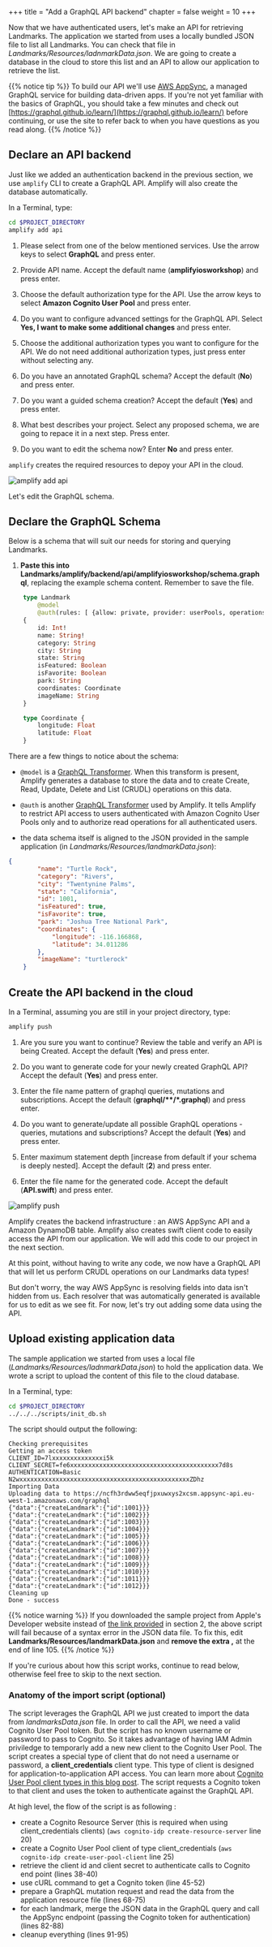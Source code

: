 +++
title = "Add a GraphQL API backend"
chapter = false
weight = 10
+++

Now that we have authenticated users, let's make an API for retrieving Landmarks. The application we started from uses a locally bundled JSON file to list all Landmarks.  You can check that file in *Landmarks/Resources/ladnmarkData.json*.  We are going to create a database in the cloud to store this list and an API to allow our application to retrieve the list.

{{% notice tip %}}
To build our API we'll use [AWS AppSync](https://aws.amazon.com/appsync/), a managed GraphQL service for building data-driven apps. If you're not yet familiar with the basics of GraphQL, you should take a few minutes and check out [https://graphql.github.io/learn/](https://graphql.github.io/learn/) before continuing, or use the site to refer back to when you have questions as you read along.
{{% /notice %}}

## Declare an API backend

Just like we added an authentication backend in the previous section, we use `amplify` CLI to create a GraphQL API.  Amplify will also create the database automatically.  

In a Terminal, type:

```bash
cd $PROJECT_DIRECTORY
amplify add api 
```

1. Please select from one of the below mentioned services.  Use the arrow keys to select **GraphQL** and press enter.

1. Provide API name. Accept the default name (**amplifyiosworkshop**) and press enter.

1. Choose the default authorization type for the API.  Use the arrow keys to select **Amazon Cognito User Pool** and press enter.

1. Do you want to configure advanced settings for the GraphQL API.  Select **Yes, I want to make some additional changes** and press enter.

1. Choose the additional authorization types you want to configure for the API.  We do not need additional authorization types, just press enter without selecting any.

1. Do you have an annotated GraphQL schema? Accept the default (**No**) and press enter.

1. Do you want a guided schema creation? Accept the default (**Yes**) and press enter.

1. What best describes your project.  Select any proposed schema, we are going to repace it in a next step.  Press enter.

1. Do you want to edit the schema now? Enter **No** and press enter.

`amplify` creates the required resources to depoy your API in the cloud.

![amplify add api](/images/40-10-amplify-1.png)

Let's edit the GraphQL schema.

## Declare the GraphQL Schema

Below is a schema that will suit our needs for storing and querying Landmarks.

1. **Paste this into Landmarks/amplify/backend/api/amplifyiosworkshop/schema.graphql**, replacing the example schema content. Remember to save the file.

```graphql
    type Landmark
        @model
        @auth(rules: [ {allow: private, provider: userPools, operations: [ read ] } ])
    {
        id: Int!
        name: String!
        category: String
        city: String
        state: String
        isFeatured: Boolean
        isFavorite: Boolean
        park: String
        coordinates: Coordinate
        imageName: String
    }

    type Coordinate {
        longitude: Float
        latitude: Float
    }
```

There are a few things to notice about the schema:

- `@model` is a [GraphQL Transformer](https://aws-amplify.github.io/docs/cli-toolchain/graphql).  When this transform is present, Amplify generates a database to store the data and to create Create, Read, Update, Delete and List (CRUDL) operations on this data.

- `@auth` is another [GraphQL Transformer](https://aws-amplify.github.io/docs/cli-toolchain/graphql) used by Amplify.  It tells Amplify to restrict API access to users authenticated with Amazon Cognito User Pools only and to authorize read operations for all authenticated users.

- the data schema itself is aligned to the JSON provided in the sample application (in *Landmarks/Resources/landmarkData.json*):
```json
{
        "name": "Turtle Rock",
        "category": "Rivers",
        "city": "Twentynine Palms",
        "state": "California",
        "id": 1001,
        "isFeatured": true,
        "isFavorite": true,
        "park": "Joshua Tree National Park",
        "coordinates": {
            "longitude": -116.166868,
            "latitude": 34.011286
        },
        "imageName": "turtlerock"
    }
```

## Create the API backend in the cloud

In a Terminal, assuming you are still in your project directory, type:

```bash
amplify push
```

1. Are you sure you want to continue? Review the table and verify an API is being Created.  Accept the default (**Yes**) and press enter.

1. Do you want to generate code for your newly created GraphQL API? Accept the default (**Yes**) and press enter.

1. Enter the file name pattern of graphql queries, mutations and subscriptions. Accept the default (**graphql/\*\*/*.graphql**) and press enter.

1. Do you want to generate/update all possible GraphQL operations - queries, mutations and subscriptions? Accept the default (**Yes**) and press enter.

1. Enter maximum statement depth [increase from default if your schema is deeply nested].  Accept the default (**2**) and press enter.

1. Enter the file name for the generated code. Accept the default (**API.swift**) and press enter.

![amplify push](/images/40-10-amplify-2.png)

Amplify creates the backend infrastructure : an AWS AppSync API and a Amazon DynamoDB table. Amplify also creates swift client code to easily access the API from our application.  We will add this code to our project in the next section.

At this point, without having to write any code, we now have a GraphQL API that will let us perform CRUDL operations on our Landmarks data types!

But don't worry, the way AWS AppSync is resolving fields into data isn't hidden from us. Each resolver that was automatically generated is available for us to edit as we see fit. For now, let's try out adding some data using the API.

## Upload existing application data

The sample application we started from uses a local file (*Landmarks/Resources/ladnmarkData.json*) to hold the application data.  We wrote a script to upload the content of this file to the cloud database.  

In a Terminal, type:

```bash
cd $PROJECT_DIRECTORY
../../../scripts/init_db.sh 
```

The script should output the following:

```text
Checking prerequisites
Getting an access token
CLIENT_ID=7lxxxxxxxxxxxxxxi5k
CLIENT_SECRET=fe6xxxxxxxxxxxxxxxxxxxxxxxxxxxxxxxxxxxxxxxxx7d8s
AUTHENTICATION=Basic N2wxxxxxxxxxxxxxxxxxxxxxxxxxxxxxxxxxxxxxxxxxxxxxxxZDhz
Importing Data
Uploading data to https://ncfh3rdww5eqfjpxuwxys2xcsm.appsync-api.eu-west-1.amazonaws.com/graphql
{"data":{"createLandmark":{"id":1001}}}
{"data":{"createLandmark":{"id":1002}}}
{"data":{"createLandmark":{"id":1003}}}
{"data":{"createLandmark":{"id":1004}}}
{"data":{"createLandmark":{"id":1005}}}
{"data":{"createLandmark":{"id":1006}}}
{"data":{"createLandmark":{"id":1007}}}
{"data":{"createLandmark":{"id":1008}}}
{"data":{"createLandmark":{"id":1009}}}
{"data":{"createLandmark":{"id":1010}}}
{"data":{"createLandmark":{"id":1011}}}
{"data":{"createLandmark":{"id":1012}}}
Cleaning up
Done - success
```

{{% notice warning %}}
If you downloaded the sample project from Apple's Developer website instead of [the link provided](/20_getting_started/20_bootstrapping_the_app.files/HandlingUserInput.zip) in section 2, the above script will fail because of a syntax error in the JSON data file.  To fix this, edit **Landmarks/Resources/landmarkData.json** and **remove the extra ,** at the end of line 105.
{{% /notice %}}

If you're curious about how this script works, continue to read below, otherwise feel free to skip to the next section.

### Anatomy of the import script (optional) 

The script leverages the GraphQL API we just created to import the data from *landmarksData.json* file. In order to call the API, we need a valid Cognito User Pool token.  But the script has no known username or password to pass to Cognito.  So it takes advantage of having IAM Admin priviledge to temporarly add a new new client to the Cognito User Pool.  The script creates a special type of client that do not need a username or password, a **client_credentials** client type. This type of client is designed for application-to-application API access.  You can learn more about [Cognito User Pool client types in this blog post](https://aws.amazon.com/blogs/mobile/understanding-amazon-cognito-user-pool-oauth-2-0-grants/). The script requests a Cognito token to that client and uses the token to authenticate against the GraphQL API.

At high level, the flow of the script is as following :

- create a Cognito Resource Server (this is required when using client_credentials clients) (`aws cognito-idp create-resource-server` line 20)
- create a Cognito User Pool client of type client_credentials (`aws cognito-idp create-user-pool-client` line 25)
- retrieve the client id and client secret to authenticate calls to Cognito end point (lines 38-40)
- use cURL command to get a Cognito token (line 45-52)
- prepare a GraphQL mutation request and read the data from the application resource file (lines 68-75)
- for each landmark, merge the JSON data in the GraphQL query and call the AppSync endpoint (passing the Cognito token for authentication) (lines 82-88)
- cleanup everything (lines 91-95)